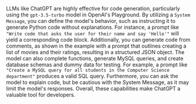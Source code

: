 LLMs like ChatGPT are highly effective for code generation, particularly using the `gpt-3.5-turbo` model in OpenAI's Playground. By utilizing a `System Message`, you can define the model's behavior, such as instructing it to generate Python code without explanations. For instance, a prompt like ``"Write code that asks the user for their name and say 'Hello'"`` will yield a corresponding code block. Additionally, you can generate code from comments, as shown in the example with a prompt that outlines creating a list of movies and their ratings, resulting in a structured JSON object. The model can also complete functions, generate MySQL queries, and create database schemas and dummy data for testing. For example, a prompt like ``"Create a MySQL query for all students in the Computer Science department"`` produces a valid SQL query. Furthermore, you can ask the model to explain code, but be cautious with the System Message, as it may limit the model's responses. Overall, these capabilities make ChatGPT a valuable tool for developers.